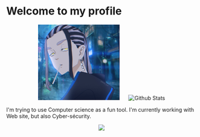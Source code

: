 <!--
**dgdgfxsgfsdfs/dgdgfxsgfsdfs** is a ✨ _special_ ✨ repository because its `README.md` (this file) appears on your GitHub profile.

Here are some ideas to get you started:

- 🔭 I’m currently working on ...
- 🌱 I’m currently learning ...
- 👯 I’m looking to collaborate on ...
- 🤔 I’m looking for help with ...
- 💬 Ask me about ...
- 📫 How to reach me: ...
- 😄 Pronouns: ...
- ⚡ Fun fact: ...
-->
<h1> Welcome to my profile </h1>
<p align="center">
  <img src="https://github.com/dgdgfxsgfsdfs/dgdgfxsgfsdfs/blob/main/7087280.jpg" alt="Roniniscoding" height="200" style="margin-right: 20px"/>
  <img src="https://github-readme-stats.vercel.app/api?username=dgdgfxsgfsdfs&show_icons=true&theme=graywhite" alt="Github Stats" />
</p>

I'm trying to use Computer science as a fun tool.
I'm currently working with Web site, but also Cyber-sécurity.

<p align="center">
<img src="https://profile-counter.glitch.me/dgdgfxsgfsdfs/count.svg" />
</p>


